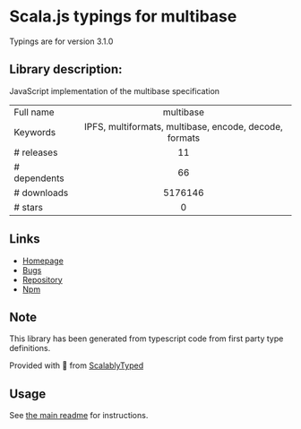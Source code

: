 
# Scala.js typings for multibase

Typings are for version 3.1.0

## Library description:
JavaScript implementation of the multibase specification

|                    |                 |
| ------------------ | :-------------: |
| Full name          | multibase |
| Keywords           | IPFS, multiformats, multibase, encode, decode, formats |
| # releases         | 11 |
| # dependents       | 66 |
| # downloads        | 5176146 |
| # stars            | 0 |

## Links
- [Homepage](https://github.com/multiformats/js-multibase#readme)
- [Bugs](https://github.com/multiformats/js-multibase/issues)
- [Repository](https://github.com/multiformats/js-multibase)
- [Npm](https://www.npmjs.com/package/multibase)
    


## Note
This library has been generated from typescript code from first party type definitions.

Provided with :purple_heart: from [ScalablyTyped](https://github.com/oyvindberg/ScalablyTyped)

## Usage
See [the main readme](../../readme.md) for instructions.



